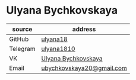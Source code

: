 # Ulyana Bychkovskaya

source | address
---------|---------
GitHub   | [ulyana18](https://github.com/ulyana18)
Telegram  | [ulyana1810](https://t.me/ulyana1810)
VK        | [Ulyana Bychkovskaya](https://vk.com/ulyana___18)
Email     | ubychkovskaya20@gmail.com

